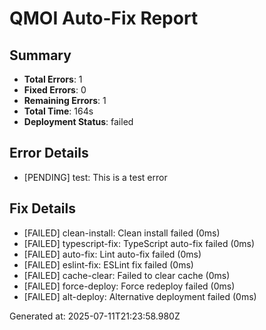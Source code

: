 # QMOI Auto-Fix Report

## Summary

- **Total Errors**: 1
- **Fixed Errors**: 0
- **Remaining Errors**: 1
- **Total Time**: 164s
- **Deployment Status**: failed

## Error Details

- [PENDING] test: This is a test error

## Fix Details

- [FAILED] clean-install: Clean install failed (0ms)
- [FAILED] typescript-fix: TypeScript auto-fix failed (0ms)
- [FAILED] auto-fix: Lint auto-fix failed (0ms)
- [FAILED] eslint-fix: ESLint fix failed (0ms)
- [FAILED] cache-clear: Failed to clear cache (0ms)
- [FAILED] force-deploy: Force redeploy failed (0ms)
- [FAILED] alt-deploy: Alternative deployment failed (0ms)

Generated at: 2025-07-11T21:23:58.980Z
